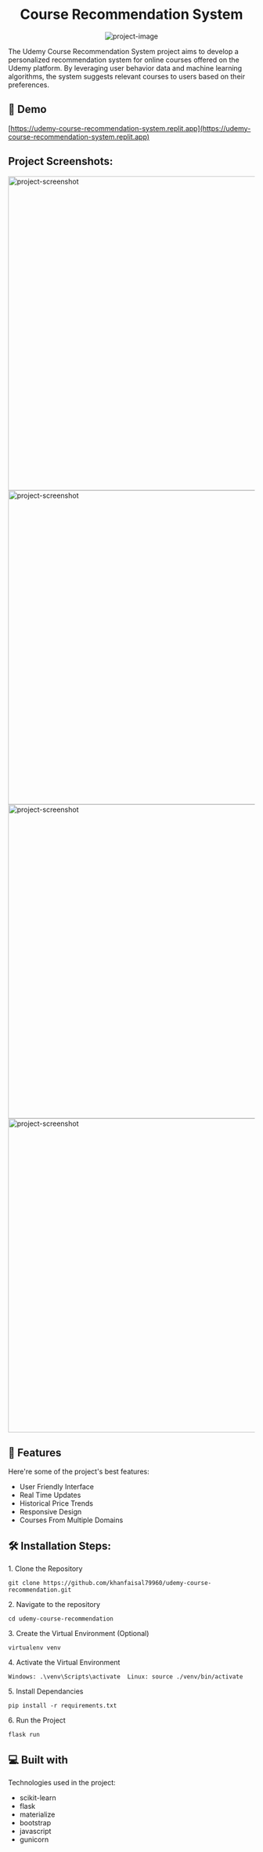 <h1 align="center" id="title">Course Recommendation System</h1>

<p align="center"><img src="https://socialify.git.ci/khanfaisal79960/udemy-course-recommendation/image?description=1&amp;descriptionEditable=Unlocking%20Learning%20Potential%3A%20A%20Guided%20Journey%20Through%20Personalized%20%20Udemy%20Course%20Recommendations&amp;language=1&amp;name=1&amp;owner=1&amp;pattern=Circuit%20Board&amp;theme=Light" alt="project-image"></p>

<p id="description">The Udemy Course Recommendation System project aims to develop a personalized recommendation system for online courses offered on the Udemy platform. By leveraging user behavior data and machine learning algorithms, the system suggests relevant courses to users based on their preferences.</p>

<h2>🚀 Demo</h2>

[https://udemy-course-recommendation-system.replit.app](https://udemy-course-recommendation-system.replit.app)

<h2>Project Screenshots:</h2>

<img src="https://i.ibb.co/6DsYLsD/Screenshot-2024-03-05-155926.png" alt="project-screenshot" width="640" height="640/">

<img src="https://i.ibb.co/ck0SjRg/Screenshot-2024-03-05-155947.png" alt="project-screenshot" width="640" height="640/">

<img src="https://i.ibb.co/m67bNPk/Screenshot-2024-03-05-160013.png" alt="project-screenshot" width="640" height="640/">

<img src="https://i.ibb.co/zshfqP9/Screenshot-2024-03-05-160021.png" alt="project-screenshot" width="640" height="640/">

  
  
<h2>🧐 Features</h2>

Here're some of the project's best features:

*   User Friendly Interface
*   Real Time Updates
*   Historical Price Trends
*   Responsive Design
*   Courses From Multiple Domains

<h2>🛠️ Installation Steps:</h2>

<p>1. Clone the Repository</p>

```
git clone https://github.com/khanfaisal79960/udemy-course-recommendation.git
```

<p>2. Navigate to the repository</p>

```
cd udemy-course-recommendation
```

<p>3. Create the Virtual Environment (Optional)</p>

```
virtualenv venv
```

<p>4. Activate the Virtual Environment</p>

```
Windows: .\venv\Scripts\activate  Linux: source ./venv/bin/activate
```

<p>5. Install Dependancies</p>

```
pip install -r requirements.txt
```

<p>6. Run the Project</p>

```
flask run
```

  
  
<h2>💻 Built with</h2>

Technologies used in the project:

*   scikit-learn
*   flask
*   materialize
*   bootstrap
*   javascript
*   gunicorn
